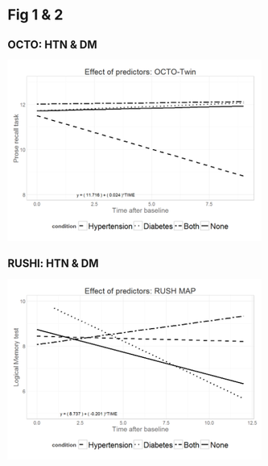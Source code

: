 # Fig 1 & 2


<!--  Set the working directory to the repository's base directory; this assumes the report is nested inside of only one directory.-->


<!-- Set the report-wide options, and point to the external script file. -->







 








## OCTO: HTN & DM
![](Fig1_Fig2_rmd/condEffects_OCTO_BW-1.png) 

## RUSHl: HTN & DM
![](Fig1_Fig2_rmd/condEffects_RUSHl_BW-1.png) 

